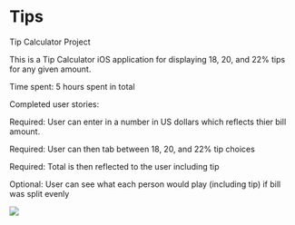 # Tips
Tip Calculator Project

This is a Tip Calculator iOS application for displaying 18, 20, and 22% tips for any given amount.

Time spent: 5 hours spent in total

Completed user stories:

 Required: User can enter in a number in US dollars which reflects thier bill amount.
 
 Required: User can then tab between 18, 20, and 22% tip choices
 
 Required: Total is then reflected to the user including tip
 
 Optional: User can see what each person would play (including tip) if bill was split evenly


![](http://i.imgur.com/ZyIdGKh.jpg#_=_)

